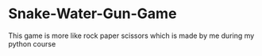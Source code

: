 # Snake-Water-Gun-Game
This game is more like rock paper scissors which is made by me during my python course 
